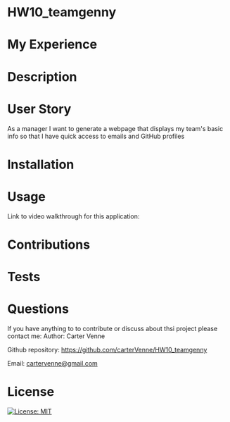 # HW10_teamgenny
# My Experience

# Description

# User Story
As a manager
I want to generate a webpage that displays my team's basic info
so that I have quick access to emails and GitHub profiles

# Installation

# Usage

Link to video walkthrough for this application:
# Contributions

# Tests

# Questions
If you have anything to to contribute or discuss about thsi project please contact me:
Author: Carter Venne

Github repository: https://github.com/carterVenne/HW10_teamgenny

Email: cartervenne@gmail.com

# License
 [![License: MIT](https://img.shields.io/badge/License-MIT-yellow.svg)](https://opensource.org/licenses/MIT)

